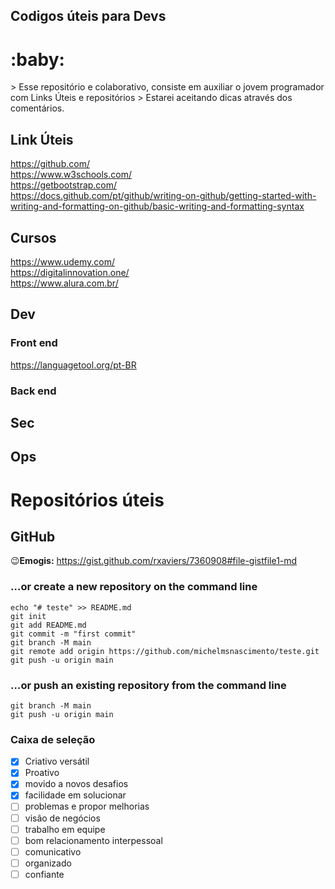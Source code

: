 ## Codigos úteis para Devs
<h1>:baby:</h1>
> Esse repositório e colaborativo, consiste em auxiliar o jovem programador com Links Úteis e repositórios
> Estarei aceitando dicas através dos comentários.

## Link Úteis
https://github.com/<br>
https://www.w3schools.com/<br>
https://getbootstrap.com/<br>
https://docs.github.com/pt/github/writing-on-github/getting-started-with-writing-and-formatting-on-github/basic-writing-and-formatting-syntax<br>


## Cursos
https://www.udemy.com/<br>
https://digitalinnovation.one/<br>
https://www.alura.com.br/<br>

## Dev
### Front end
https://languagetool.org/pt-BR<br>

### Back end


## Sec


## Ops


# Repositórios úteis
## GitHub
:wink:**Emogis:** https://gist.github.com/rxaviers/7360908#file-gistfile1-md



### …or create a new repository on the command line
```
echo "# teste" >> README.md
git init
git add README.md
git commit -m "first commit"
git branch -M main
git remote add origin https://github.com/michelmsnascimento/teste.git
git push -u origin main
```
### …or push an existing repository from the command line
```git remote add origin https://github.com/michelmsnascimento/teste.git
git branch -M main
git push -u origin main
```


### Caixa de seleção 
- [x] Criativo versátil
- [x] Proativo
- [x] movido a novos desafios
- [x] facilidade em solucionar
- [ ] problemas e propor melhorias 
- [ ] visão de negócios
- [ ] trabalho em equipe
- [ ] bom relacionamento interpessoal
- [ ] comunicativo
- [ ] organizado 
- [ ] confiante
